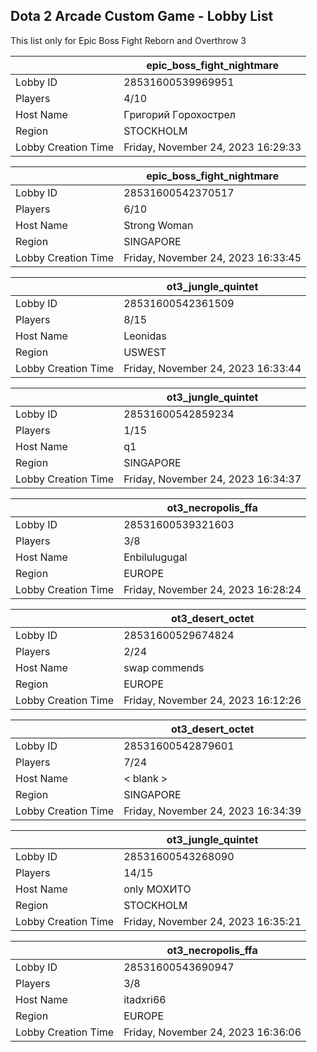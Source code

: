 ## Dota 2 Arcade Custom Game - Lobby List

This list only for Epic Boss Fight Reborn and Overthrow 3

|  | epic_boss_fight_nightmare |
| ------ | ------ |
| Lobby ID | 28531600539969951 |
| Players | 4/10 |
| Host Name | Гpигopий Гopoxocтpeл |
| Region | STOCKHOLM |
| Lobby Creation Time | Friday, November 24, 2023 16:29:33 |


|  | epic_boss_fight_nightmare |
| ------ | ------ |
| Lobby ID | 28531600542370517 |
| Players | 6/10 |
| Host Name | Strong Woman |
| Region | SINGAPORE |
| Lobby Creation Time | Friday, November 24, 2023 16:33:45 |


|  | ot3_jungle_quintet |
| ------ | ------ |
| Lobby ID | 28531600542361509 |
| Players | 8/15 |
| Host Name | Leonidas |
| Region | USWEST |
| Lobby Creation Time | Friday, November 24, 2023 16:33:44 |


|  | ot3_jungle_quintet |
| ------ | ------ |
| Lobby ID | 28531600542859234 |
| Players | 1/15 |
| Host Name | q1 |
| Region | SINGAPORE |
| Lobby Creation Time | Friday, November 24, 2023 16:34:37 |


|  | ot3_necropolis_ffa |
| ------ | ------ |
| Lobby ID | 28531600539321603 |
| Players | 3/8 |
| Host Name | Enbilulugugal |
| Region | EUROPE |
| Lobby Creation Time | Friday, November 24, 2023 16:28:24 |


|  | ot3_desert_octet |
| ------ | ------ |
| Lobby ID | 28531600529674824 |
| Players | 2/24 |
| Host Name | swap commends |
| Region | EUROPE |
| Lobby Creation Time | Friday, November 24, 2023 16:12:26 |


|  | ot3_desert_octet |
| ------ | ------ |
| Lobby ID | 28531600542879601 |
| Players | 7/24 |
| Host Name | < blank > |
| Region | SINGAPORE |
| Lobby Creation Time | Friday, November 24, 2023 16:34:39 |


|  | ot3_jungle_quintet |
| ------ | ------ |
| Lobby ID | 28531600543268090 |
| Players | 14/15 |
| Host Name | only МОХИТО |
| Region | STOCKHOLM |
| Lobby Creation Time | Friday, November 24, 2023 16:35:21 |


|  | ot3_necropolis_ffa |
| ------ | ------ |
| Lobby ID | 28531600543690947 |
| Players | 3/8 |
| Host Name | itadxri66 |
| Region | EUROPE |
| Lobby Creation Time | Friday, November 24, 2023 16:36:06 |


